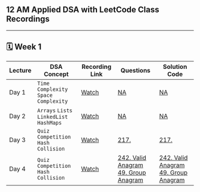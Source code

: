 ## 12 AM Applied DSA with LeetCode Class Recordings

---

## 🗓️ Week 1

| **Lecture** | **DSA Concept** | **Recording Link** | **Questions** | **Solution Code** |
|------------|------------------|---------------|------------------------|------------------------|
| Day 1 | `Time Complexity` `Space Complexity` | [Watch](https://www.facebook.com/share/v/1R9pSzwGRi/) | [NA]() | [NA]()
| Day 2 | `Arrays` `Lists` `LinkedList` `HashMaps` | [Watch](https://www.facebook.com/share/v/1BEt4CoN8S/) | [NA]() | [NA]()
| Day 3 | `Quiz Competition` `Hash Collision` | [Watch](https://web.facebook.com/share/v/19fLQXRtG9/) | [217.](https://leetcode.com/problems/contains-duplicate/description/) | [217.](https://github.com/hamzabeig/Leetcode/tree/main/0217-contains-duplicate)
| Day 4 | `Quiz Competition` `Hash Collision` | [Watch](https://www.facebook.com/iCodeguru/videos/25227270896876018/) | [242. Valid Anagram](https://leetcode.com/problems/valid-anagram/)    [49. Group Anagram](https://leetcode.com/problems/group-anagrams/description/) | [242. Valid Anagram](https://github.com/hamzabeig/Leetcode/tree/main/0242-valid-anagram)    [49. Group Anagram](https://github.com/hamzabeig/Leetcode/tree/main/0049-group-anagrams)

